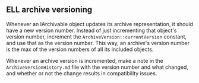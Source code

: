 ## ELL archive versioning

Whenever an IArchivable object updates its archive representation, it should have a new version number. Instead of
just incrementing that object's version number, increment the `ArchiveVersion::currentVersion` constant, and use
that as the version number. This way, an archive's version number is the max of the version numbers of all its
included objects.

Whenever an archive version is incremented, make a note in the `ArchiveVersionHistory.md` file with the version
number and what changed, and whether or not the change results in compatibility issues.